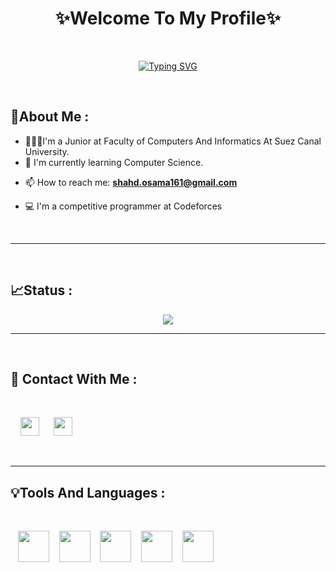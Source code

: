 <h1 align ="center">✨Welcome To My Profile✨
</h1> 
<br/>
<p align ="center">
<a href="https://git.io/typing-svg"><img src="https://readme-typing-svg.demolab.com?font=Dancing+Script&size=35&pause=1000&color=F76CB3&random=false&width=435&center=true&lines=++I'm+Shahd+Osama+;++%2C+I'm+a+CS+Student+;+%2C+And+Backend+Developer" alt="Typing SVG" /></a>
</p>
 <br/> 
 
  <p align ="left">

   ## 💭About Me : 
<ul>
<li>👩🏽‍💻I'm a Junior at Faculty of Computers And Informatics At Suez Canal University.</li>
<li>🌱 I'm currently learning Computer Science.</li>
 <li>        
         
 📫 How to reach me: **shahd.osama161@gmail.com** 
 
 </li>
 <li>💻 I'm a competitive programmer at Codeforces</li>
</ul>
 </p>
 <br/>
 <hr/> 
 <br/>
 <!-- Profile status -->
 
 ## 📈Status :
 <div align ="center" >
      
  ![](https://github-readme-stats.vercel.app/api?username=shahd-osama&show_icons=true&theme=dracula)
 <br/>

 </div> 
 <hr/> 
 <br/>
    

  ## 📨 Contact With Me :
  <br/>
  <p align ="left">
  &nbsp;&nbsp;&nbsp;
  <a href="www.linkedin.com/in/shahd-øsama-a7218024a" target="_blank"> <img src="https://raw.githubusercontent.com/rahuldkjain/github-profile-readme-generator/master/src/images/icons/Social/linked-in-alt.svg" 
  width="30" height="30"/></a>
  &nbsp;&nbsp;&nbsp;&nbsp;
  <a href="www.linkedin.com/in/shahd-øsama-a7218024a" target="_blank"> <img src="https://raw.githubusercontent.com/rahuldkjain/github-profile-readme-generator/master/src/images/icons/Social/codeforces.svg" 
  width="30" height="30"/></a>
  </p>
 <br>
 <hr/>
 
 ## 💡Tools And Languages :
 <br/>
 <p> &nbsp;&nbsp;
  <img src="https://cdn.jsdelivr.net/gh/devicons/devicon@latest/icons/cplusplus/cplusplus-original.svg" width="50"   /> &nbsp;&nbsp;
  <img src="https://cdn.jsdelivr.net/gh/devicons/devicon@latest/icons/javascript/javascript-original.svg" width="50" /> &nbsp;&nbsp;
  <img src="https://cdn.jsdelivr.net/gh/devicons/devicon@latest/icons/java/java-original.svg" width="50" />   &nbsp;&nbsp;
  <img src="https://cdn.jsdelivr.net/gh/devicons/devicon@latest/icons/html5/html5-original-wordmark.svg" width="50"  />  &nbsp;&nbsp;
  <img src="https://cdn.jsdelivr.net/gh/devicons/devicon@latest/icons/vscode/vscode-original.svg" width="50"/>
  
 </p>
 <br/>
 
<!--

**shahd-osama/shahd-osama** is a ✨ _special_ ✨ repository because its `README.md` (this file) appears on your GitHub profile.

Here are some ideas to get you started:

- 🔭 I’m currently working on ...
- 🌱 I’m currently learning ...
- 👯 I’m looking to collaborate on ...
- 🤔 I’m looking for help with ...
- 💬 Ask me about ...
- 📫 How to reach me: ...
- 😄 Pronouns: ...
- ⚡ Fun fact: ...
-->
